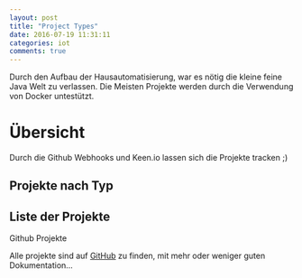 ```yaml
---
layout: post
title: "Project Types"
date: 2016-07-19 11:31:11
categories: iot
comments: true
---
```


 Durch den Aufbau der Hausautomatisierung, war es nötig die kleine feine Java Welt zu verlassen. Die Meisten Projekte werden durch die Verwendung von Docker untestützt. 





<!--more-->


# Übersicht

 Durch die Github Webhooks und Keen.io lassen sich die Projekte tracken ;)  

## Projekte nach Typ
<div id="chart"></div>

## Liste der Projekte

<div class="row">
	<div class="col-sm-6">
		<div id="projects"></div>
	</div>
	<div class="col-sm-6">
		<p>Github Projekte</p>
		<span>Alle projekte sind auf <a href="https://github.com/nolte">GitHub</a> zu finden, mit mehr oder weniger guten Dokumentation...</span>
	</div>
</div>

 

<script>
$( document ).ready(function() {
	
	  var client = new Keen({
	      projectId: "{{ site.keen_projectId }}",
	      readKey: "{{ site.keen_api_readKey }}"
	  });
Keen.ready(function(){
    var el = document.getElementById("chart");
    var chart = new Keen.Dataviz()
        .el(el)
        .chartType('piechart')
        .height(400)
        .prepare();

    client.run('git-push-project-count-by-language', function(err, res){
       chart
           .parseRequest(this)
           .call(function(){
               var ds, df, line;
               ds = new google.visualization.arrayToDataTable(this.data());
               
               var options = {
            	        title: 'Project Count by Languages',
            	      };
               line = new google.visualization.PieChart(this.el());
               line.draw(ds,options);
           });
    });
});
Keen.ready(function(){
    var el = document.getElementById("projects");
    var chart = new Keen.Dataviz()
        .el(el)
        .chartType('piechart')
        .height(400)
        .prepare();

    client.run('git-push-count-by-project', function(err, res){
       chart
           .parseRequest(this)
           .call(function(){
               var ds, df, line;
               ds = new google.visualization.arrayToDataTable(this.data());
               var options = {
            	        sortColumn: 1,
            	        sortAscending: false,
            	        
            	      };
               line = new google.visualization.Table(this.el());
               line.draw(ds,options);
           });
    });
});
});
</script> 